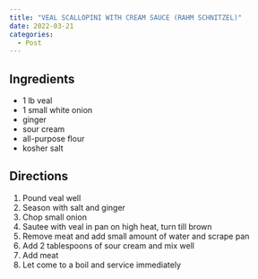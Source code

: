 ```yaml
---
title: "VEAL SCALLOPINI WITH CREAM SAUCE (RAHM SCHNITZEL)"
date: 2022-03-21
categories:
  - Post
---
```

## Ingredients

* 1 lb veal
* 1 small white onion
* ginger
* sour cream
* all-purpose flour
* kosher salt

## Directions
1. Pound veal well
2. Season with salt and ginger
3. Chop small onion
4. Sautee with veal in pan on high heat, turn till brown
5. Remove meat and add small amount of water and scrape pan
6. Add 2 tablespoons of sour cream and mix well
7. Add meat
8. Let come to a boil and service immediately
